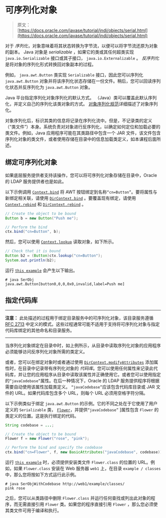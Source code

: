 # 可序列化对象

> 原文： [https://docs.oracle.com/javase/tutorial/jndi/objects/serial.html](https://docs.oracle.com/javase/tutorial/jndi/objects/serial.html)

对于 _序列化_，对象意味着将其状态转换为字节流，以便可以将字节流还原为对象的副本。 Java 对象是 _serializable_ ，如果它的类或其任何超类实现 `java.io.Serializable` 接口或其子接口， `java.io.Externalizable` 。 _反序列化_ 是将对象的序列化形式转换回对象副本的过程。

例如， `java.awt.Button` 类实现 `Serializable` 接口，因此您可以序列化 `java.awt.Button` 对象并将该序列化状态存储在一份文件。稍后，您可以回读序列化状态并反序列化为 `java.awt.Button` 对象。

Java 平台指定序列化对象序列化的默认方式。 （Java）类可以覆盖此默认序列化，并定义自己的序列化该类对象的方式。 [对象序列化规范](https://docs.oracle.com/javase/8/docs/technotes/guides/serialization/index.html)详细描述了对象序列化。

对象序列化后，标识其类的信息将记录在序列化流中。但是，不记录类的定义（“类文件”）本身。系统负责对对象进行反序列化，以确定如何定位和加载必要的类文件。例如，Java 应用程序可能在其类路径中包含一个 JAR 文件，该文件包含序列化对象的类文件，或者使用存储在目录中的信息加载类定义，如本课程后面所述。

## 绑定可序列化对象

如果底层服务提供者支持该操作，您可以将可序列化对象存储在目录中，Oracle 的 LDAP 服务提供者也是如此。

以下示例调用 [`Context.bind`](https://docs.oracle.com/javase/8/docs/api/javax/naming/Context.html#bind-javax.naming.Name-java.lang.Object-) 将 AWT 按钮绑定到名称`“cn=Button”`。要将属性与新绑定相关联，请使用 [`DirContext.bind`](https://docs.oracle.com/javase/8/docs/api/javax/naming/directory/DirContext.html#bind-javax.naming.Name-java.lang.Object-javax.naming.directory.Attributes-) 。要覆盖现有绑定，请使用 [`Context.rebind`](https://docs.oracle.com/javase/8/docs/api/javax/naming/Context.html#rebind-javax.naming.Name-java.lang.Object-) 和 [`DirContext.rebind`](https://docs.oracle.com/javase/8/docs/api/javax/naming/directory/DirContext.html#rebind-javax.naming.Name-java.lang.Object-javax.naming.directory.Attributes-) 。

```java
// Create the object to be bound
Button b = new Button("Push me");

// Perform the bind
ctx.bind("cn=Button", b);
```

然后，您可以使用 [`Context.lookup`](https://docs.oracle.com/javase/8/docs/api/javax/naming/Context.html#lookup-javax.naming.Name-) 读取对象，如下所示。

```java
// Check that it is bound
Button b2 = (Button)ctx.lookup("cn=Button");
System.out.println(b2);
```

运行 [`this example`](examples/SerObj.java) 会产生以下输出。

```
# java SerObj
java.awt.Button[button0,0,0,0x0,invalid,label=Push me]
```

## 指定代码库

* * *

**注意：** 此处描述的过程用于绑定目录服务中的可序列化对象，该目录服务遵循 [RFC 2713](http://www.ietf.org/rfc/rfc2713.txt) 中定义的模式。这些过程通常可能不适用于支持将可序列化对象与指定代码库绑定的其他命名和目录服务。

* * *

当序列化对象绑定在目录中时，如上例所示，从目录中读取序列化对象的应用程序必须能够访问反序列化对象所需的类定义。

或者，您可以在绑定对象时或者通过使用 [`DirContext.modifyAttributes`](https://docs.oracle.com/javase/8/docs/api/javax/naming/directory/DirContext.html#modifyAttributes-javax.naming.Name-int-javax.naming.directory.Attributes-) 添加属性时，在目录中记录带有序列化对象的 _代码库_。您可以使用任何属性来记录此代码库，并让您的应用程序从目录中读取该属性并正确使用它。或者您可以使用指定的`“javaCodebase”`属性。在后一种情况下，Oracle 的 LDAP 服务提供程序将根据需要自动使用该属性加载类定义。 `“javaCodebase”`应该包含代码库目录或 JAR 文件的 URL。如果代码库包含多个 URL，则每个 URL 必须用空格字符分隔。

以下示例类似于绑定 `java.awt.Button` 的示例。它的不同之处在于它使用了用户定义的 `Serializable` 类， [``Flower``](examples/Flower.java)，并提供`“javaCodebase”` ]属性包含 `Flower` 的类定义的位置。这是执行绑定的代码。

```java
String codebase = ...;

// Create the object to be bound
Flower f = new Flower("rose", "pink");

// Perform the bind and specify the codebase
ctx.bind("cn=Flower", f, new BasicAttributes("javaCodebase", codebase));
```

运行 [`this example`](examples/SerObjWithCodebase.java) 时，必须提供安装类文件 `Flower.class` 的位置的 URL。例如，如果 `Flower.class` 安装在 Web 服务器 `web1` 上，在目录 `example / classes` 中，那么您将按如下方式运行此示例。

```
# java SerObjWithCodebase http://web1/example/classes/
pink rose
```

之后，您可以从类路径中删除 `Flower.class` 并运行任何查找或列出此对象的程序，而无需直接引用 `Flower` 类。如果您的程序直接引用 `Flower` ，那么您必须使其类文件可用于编译和执行。